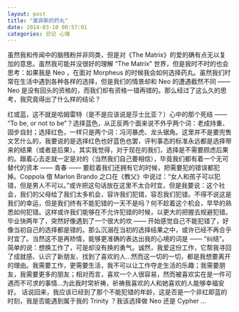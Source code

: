 ```yaml
---
layout: post 
title: "莫菲斯的药丸"
date: 2014-03-10 00:57:01
categories: 日记 心情
---
```


虽然我和传闻中的脑残粉并非同类，但是对《The Matrix》的爱的确有点无以复加的意思。虽然我可能并没很好的理解 “The Matrix” 世界，但是我时不时的也会思考：如果我是 Neo ，在面对 Morpheus 的时候我会如何选择药丸。虽然我们时常在生活中遇到各种各样的选择，但是我们的情景却和 Neo 的遭遇截然不同 —— Neo 是没有回头的资格的，而我们却有资格一错再错的。那么经过了这么久的思考，我究竟得出了什么样的结论？

红或蓝，这不就是哈姆雷特（是不是应该说是莎士比亚？）心中的那个死结 —— “To be, or not to be”？选择蓝色，从正反两个面来说不外乎两个词：老成持重、固步自封；选择红色，一样只是两个词：冯河暴虎、龙头锯角。这里并不是要兜售文艺什么的，我要说的是选择红色也好蓝色也罢，评判事态的标准永远都是选择带来的结果（或者是后果）。其实我觉得，对于现在的我们，选择是不需要顾虑后果的。跟着心去走就一定是对的（当然我们自己要相信），毕竟我们都有着一个无可替代的资本 —— 青春 —— 要趁着我们还拥有它的时候，把需要犯的错误都犯掉。Coppola 借 Marlon Brando 之口在《教父》中说过：“女人和孩子可以犯错，但是男人不可以。”或许把这句话放在这里不太合时宜，但是我要说：这个社会，我们的父母给了我们太多机会，容许我们犯错，容忍我们犯错。不得不说这是我们的幸运，但是我们终有不能犯错的一天不是吗？何不趁着这个机会，早早的熟悉如何犯错。这样或许我们能够在不允许犯错的时候，以更大的把握去规避犯错。
毕业快两年了，突然好像遇到了一个很大的坎 —— 开始感觉自己不能犯错了，好像当初自己的选择都是错的。那么沉溺在当初的选择结果之中，或许已经不再合乎时宜了。当然这不是再矫情，能够更准确的表达出我的心境的词是 —— “纠结”。简单的说：想换工作了，可是却没有换的勇气。诚然，我爱这份工作，它帮我寻回了成就感、认识了新朋友、找到了喜欢的人...然而这一切的一切，都是我想要离开的理由。我需要工作，更需要生活，我不可以让工作夺走生活的乐趣；我需要朋友，我需要更多的朋友；相对而言，喜欢一个人很容易，然而被喜欢实在是一件可遇而不可求的事情...为此我时常祈祷，祈祷我喜欢的人和她喜欢的人能够幸福安好。
话说回来，我应该已经到了那个不能犯错的年龄，这是否是一个非红即蓝的时刻，我是否能遇到属于我的 Trinity ？我该选择做 Neo 还是 Cypher ...